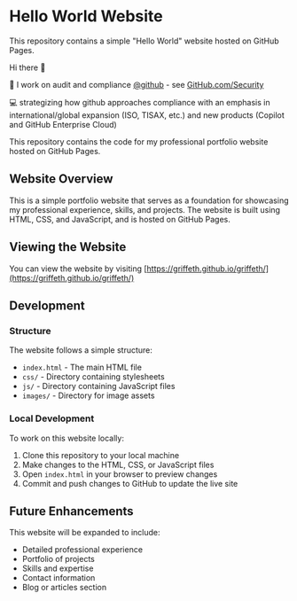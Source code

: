 # Hello World Website

This repository contains a simple "Hello World" website hosted on GitHub Pages.

Hi there 👋

🏁 I work on audit and compliance [@github](https://github.com/github) - see [GitHub.com/Security](https://github.com/security)

💻 strategizing how github approaches compliance with an emphasis in international/global expansion (ISO, TISAX, etc.) and new products (Copilot and GitHub Enterprise Cloud)

This repository contains the code for my professional portfolio website hosted on GitHub Pages.

## Website Overview

This is a simple portfolio website that serves as a foundation for showcasing my professional experience, skills, and projects. The website is built using HTML, CSS, and JavaScript, and is hosted on GitHub Pages.

## Viewing the Website

You can view the website by visiting [https://griffeth.github.io/griffeth/](https://griffeth.github.io/griffeth/)

## Development

### Structure

The website follows a simple structure:
- `index.html` - The main HTML file
- `css/` - Directory containing stylesheets
- `js/` - Directory containing JavaScript files
- `images/` - Directory for image assets

### Local Development

To work on this website locally:
1. Clone this repository to your local machine
2. Make changes to the HTML, CSS, or JavaScript files
3. Open `index.html` in your browser to preview changes
4. Commit and push changes to GitHub to update the live site

## Future Enhancements

This website will be expanded to include:
- Detailed professional experience
- Portfolio of projects
- Skills and expertise
- Contact information
- Blog or articles section
